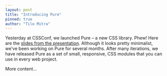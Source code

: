 ```yaml
---
layout: post
title: "Introducing Pure"
pinned: true
author: "Tilo Mitra"
---
```


Yesterday at CSSConf, we launched Pure – a new CSS library. Phew! Here are the [slides from the presentation](https://speakerdeck.com/tilomitra/pure-bliss). Although it looks pretty minimalist, we’ve been working on Pure for several months. After many iterations, we have released Pure as a set of small, responsive, CSS modules that you can use in every web project.

More content...

